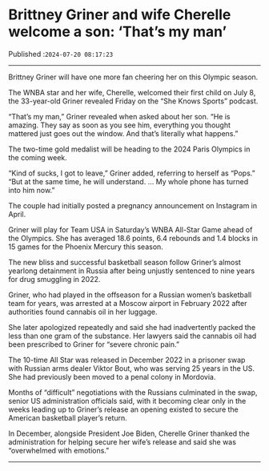 # Brittney Griner and wife Cherelle welcome a son: ‘That’s my man’

Published :`2024-07-20 08:17:23`

---

Brittney Griner will have one more fan cheering her on this Olympic season.

The WNBA star and her wife, Cherelle, welcomed their first child on July 8, the 33-year-old Griner revealed Friday on the “She Knows Sports” podcast.

“That’s my man,” Griner revealed when asked about her son. “He is amazing. They say as soon as you see him, everything you thought mattered just goes out the window. And that’s literally what happens.”

The two-time gold medalist will be heading to the 2024 Paris Olympics in the coming week.

“Kind of sucks, I got to leave,” Griner added, referring to herself as “Pops.” “But at the same time, he will understand. … My whole phone has turned into him now.”

The couple had initially posted a pregnancy announcement on Instagram in April.

Griner will play for Team USA in Saturday’s WNBA All-Star Game ahead of the Olympics. She has averaged 18.6 points, 6.4 rebounds and 1.4 blocks in 15 games for the Phoenix Mercury this season.

The new bliss and successful basketball season follow Griner’s almost yearlong detainment in Russia after being unjustly sentenced to nine years for drug smuggling in 2022.

Griner, who had played in the offseason for a Russian women’s basketball team for years, was arrested at a Moscow airport in February 2022 after authorities found cannabis oil in her luggage.

She later apologized repeatedly and said she had inadvertently packed the less than one gram of the substance. Her lawyers said the cannabis oil had been prescribed to Griner for “severe chronic pain.”

The 10-time All Star was released in December 2022 in a prisoner swap with Russian arms dealer Viktor Bout, who was serving 25 years in the US. She had previously been moved to a penal colony in Mordovia.

Months of “difficult” negotiations with the Russians culminated in the swap, senior US administration officials said, with it becoming clear only in the weeks leading up to Griner’s release an opening existed to secure the American basketball player’s return.

In December, alongside President Joe Biden, Cherelle Griner thanked the administration for helping secure her wife’s release and said she was “overwhelmed with emotions.”

---

